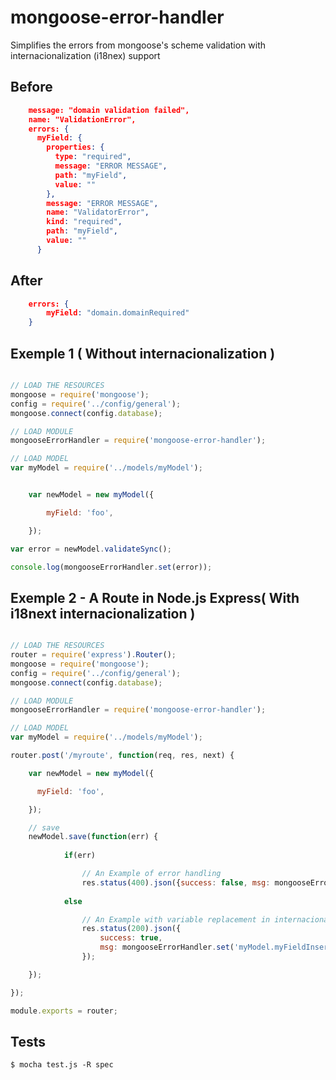 # mongoose-error-handler

Simplifies the errors from mongoose's scheme validation with internacionalization (i18nex) support


## Before

```json
	message: "domain validation failed",
	name: "ValidationError",
	errors: {
	  myField: {
	    properties: {
	      type: "required",
	      message: "ERROR MESSAGE",
	      path: "myField",
	      value: ""
	    },
	    message: "ERROR MESSAGE",
	    name: "ValidatorError",
	    kind: "required",
	    path: "myField",
	    value: ""
	  }
```

## After

```json
	errors: { 
		myField: "domain.domainRequired"
	}
```

## Exemple 1 ( Without internacionalization )

```javascript

// LOAD THE RESOURCES
mongoose = require('mongoose');
config = require('../config/general');
mongoose.connect(config.database);

// LOAD MODULE
mongooseErrorHandler = require('mongoose-error-handler');

// LOAD MODEL
var myModel = require('../models/myModel');


	var newModel = new myModel({

	    myField: 'foo',

	});

var error = newModel.validateSync();

console.log(mongooseErrorHandler.set(error));

```

## Exemple 2 - A Route in Node.js Express( With i18next internacionalization )

```javascript

// LOAD THE RESOURCES
router = require('express').Router();
mongoose = require('mongoose');
config = require('../config/general');
mongoose.connect(config.database);

// LOAD MODULE
mongooseErrorHandler = require('mongoose-error-handler');

// LOAD MODEL
var myModel = require('../models/myModel');

router.post('/myroute', function(req, res, next) {

    var newModel = new myModel({

      myField: 'foo',

    });

    // save
    newModel.save(function(err) {
		
			if(err)

				// An Example of error handling
				res.status(400).json({success: false, msg: mongooseErrorHandler.set(error, req.t)});
				
			else

				// An Example with variable replacement in internacionalization's string
       			res.status(200).json({
       				success: true,
       				msg: mongooseErrorHandler.set('myModel.myFieldInserted', req.t, {variableToReplace: 'Text replaced in string'})
       			});       

    });

});

module.exports = router;


```

## Tests

```
$ mocha test.js -R spec

```